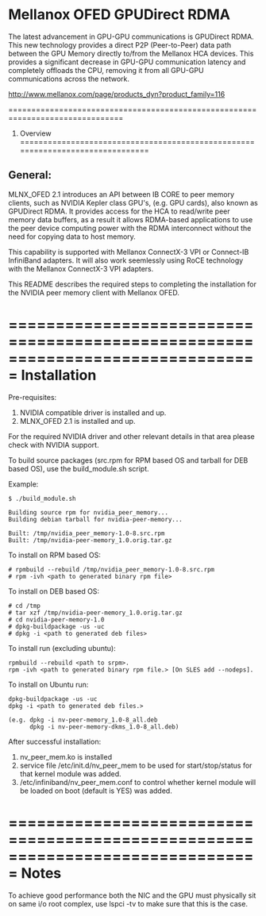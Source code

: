 # Mellanox OFED GPUDirect RDMA

The latest advancement in GPU-GPU communications is GPUDirect RDMA. This new technology provides a direct P2P (Peer-to-Peer) data path between the GPU Memory directly to/from the Mellanox HCA devices. This provides a significant decrease in GPU-GPU communication latency and completely offloads the CPU, removing it from all GPU-GPU communications across the network.

http://www.mellanox.com/page/products_dyn?product_family=116

===============================================================================
1. Overview
===============================================================================

General:
-----------
MLNX_OFED 2.1 introduces an API between IB CORE to peer memory clients, such as NVIDIA Kepler class GPU's, (e.g. GPU cards), also known as GPUDirect RDMA.  It provides access for the HCA to read/write peer memory data buffers, as a result it allows RDMA-based applications to use the peer device computing power with the RDMA interconnect without the need for copying data to host memory.

This capability is supported with Mellanox ConnectX-3 VPI or Connect-IB InfiniBand adapters.  It will also work seemlessly using RoCE technology with the Mellanox ConnectX-3 VPI adapters.

This README describes the required steps to completing the installation for the NVIDIA peer memory client with Mellanox OFED.

===============================================================================
Installation
===============================================================================

Pre-requisites:
1) NVIDIA compatible driver is installed and up.
2) MLNX_OFED 2.1 is installed and up.

For the required NVIDIA driver and other relevant details in that area
please check with NVIDIA support.

To build source packages (src.rpm for RPM based OS and tarball for DEB based OS), use the build_module.sh script.


Example:

    $ ./build_module.sh

    Building source rpm for nvidia_peer_memory...
    Building debian tarball for nvidia-peer-memory...

    Built: /tmp/nvidia_peer_memory-1.0-8.src.rpm
    Built: /tmp/nvidia-peer-memory_1.0.orig.tar.gz

To install on RPM based OS:

    # rpmbuild --rebuild /tmp/nvidia_peer_memory-1.0-8.src.rpm
    # rpm -ivh <path to generated binary rpm file>

To install on DEB based OS:

    # cd /tmp
    # tar xzf /tmp/nvidia-peer-memory_1.0.orig.tar.gz
    # cd nvidia-peer-memory-1.0
    # dpkg-buildpackage -us -uc
    # dpkg -i <path to generated deb files>

To install run (excluding ubuntu):

    rpmbuild --rebuild <path to srpm>.
    rpm -ivh <path to generated binary rpm file.> [On SLES add --nodeps].

To install on Ubuntu run:

    dpkg-buildpackage -us -uc
    dpkg -i <path to generated deb files.>

    (e.g. dpkg -i nv-peer-memory_1.0-8_all.deb
          dpkg -i nv-peer-memory-dkms_1.0-8_all.deb)

After successful installation:
1)	nv_peer_mem.ko is installed
2)	service file /etc/init.d/nv_peer_mem to be used for start/stop/status
	for that kernel module was added.
3)	/etc/infiniband/nv_peer_mem.conf to control whether kernel module will be loaded on boot
	(default is YES) was added.

===============================================================================
Notes
===============================================================================

To achieve good performance both the NIC and the GPU must physically sit on same i/o root complex,
use lspci -tv to make sure that this is the case.

